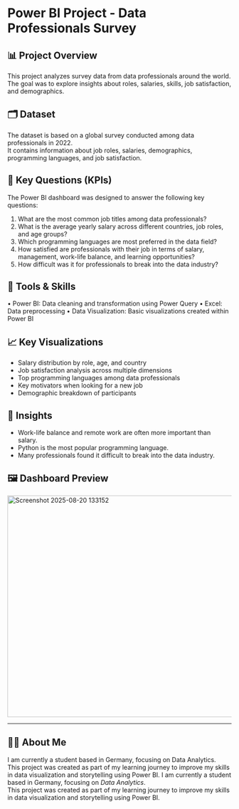 # Power BI Project - Data Professionals Survey

## 📊 Project Overview
This project analyzes survey data from data professionals around the world.  
The goal was to explore insights about roles, salaries, skills, job satisfaction, and demographics.

## 🗂️ Dataset
The dataset is based on a global survey conducted among data professionals in 2022.  
It contains information about job roles, salaries, demographics, programming languages, and job satisfaction.

## 📌 Key Questions (KPIs)
The Power BI dashboard was designed to answer the following key questions:
1. What are the most common job titles among data professionals?
2. What is the average yearly salary across different countries, job roles, and age groups?
3. Which programming languages are most preferred in the data field?
4. How satisfied are professionals with their job in terms of salary, management, work-life balance, and learning opportunities?
5. How difficult was it for professionals to break into the data industry?

## 🔧 Tools & Skills
•  Power BI: Data cleaning and transformation using Power Query
•  Excel: Data preprocessing 
•  Data Visualization: Basic visualizations created within Power BI
## 📈 Key Visualizations
- Salary distribution by role, age, and country  
- Job satisfaction analysis across multiple dimensions  
- Top programming languages among data professionals  
- Key motivators when looking for a new job  
- Demographic breakdown of participants  

## 🚀 Insights
- Work-life balance and remote work are often more important than salary.  
- Python is the most popular programming language.  
- Many professionals found it difficult to break into the data industry.  

## 🖼️ Dashboard Preview

<img width="876" height="498" alt="Screenshot 2025-08-20 133152" src="https://github.com/user-attachments/assets/bd925c2d-0610-408a-b655-0a4d95748bf0" />

---
## 👩‍💻 About Me
I am currently a student based in Germany, focusing on Data Analytics.  
This project was created as part of my learning journey to improve my skills in data visualization and storytelling using Power BI.
I am currently a student based in Germany, focusing on *Data Analytics*.  
This project was created as part of my learning journey to improve my skills in data visualization and storytelling using Power BI.
